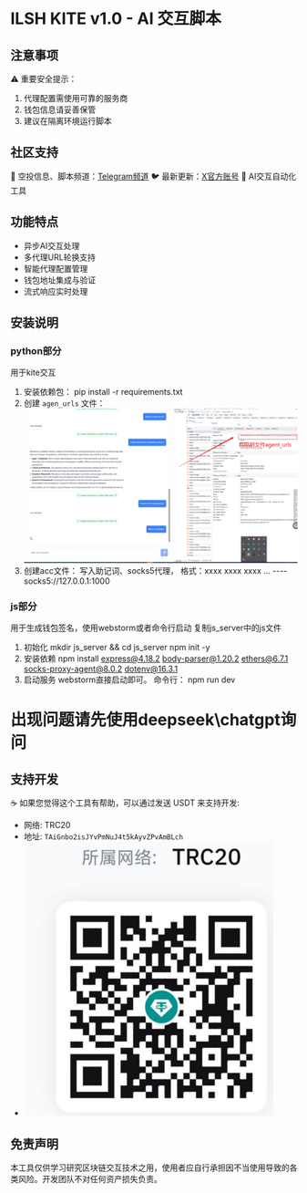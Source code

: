 # ILSH KITE v1.0 - AI 交互脚本
## 注意事项

⚠️ 重要安全提示：
1. 代理配置需使用可靠的服务商
2. 钱包信息请妥善保管
3. 建议在隔离环境运行脚本

## 社区支持

💬 空投信息、脚本频道：[Telegram频道](https://t.me/ilsh_auto)
🐦 最新更新：[X官方账号](https://x.com/hashlmBrian)
🚀 AI交互自动化工具

## 功能特点

- 异步AI交互处理
- 多代理URL轮换支持
- 智能代理配置管理
- 钱包地址集成与验证
- 流式响应实时处理

## 安装说明
### python部分
用于kite交互
1. 安装依赖包：
pip install -r requirements.txt
2. 创建 `agen_urls` 文件：
![img_1.png](img_1.png)
3. 创建acc文件：
写入助记词、socks5代理，
格式：xxxx xxxx xxxx ... ---- socks5://127.0.0.1:1000

### js部分
用于生成钱包签名，使用webstorm或者命令行启动
复制js_server中的js文件
1. 初始化
    mkdir js_server && cd js_server
    npm init -y
2. 安装依赖
   npm install express@4.18.2 body-parser@1.20.2 ethers@6.7.1 socks-proxy-agent@8.0.2 dotenv@16.3.1
3. 启动服务
   webstorm直接启动即可。
   命令行：
   npm run dev

# 出现问题请先使用deepseek\chatgpt询问


## 支持开发

☕ 如果您觉得这个工具有帮助，可以通过发送 USDT 来支持开发:

- 网络: TRC20
- 地址: `TAiGnbo2isJYvPmNuJ4t5kAyvZPvAmBLch`
- ![img_2.png](img_2.png)


## 免责声明

本工具仅供学习研究区块链交互技术之用，使用者应自行承担因不当使用导致的各类风险。开发团队不对任何资产损失负责。
